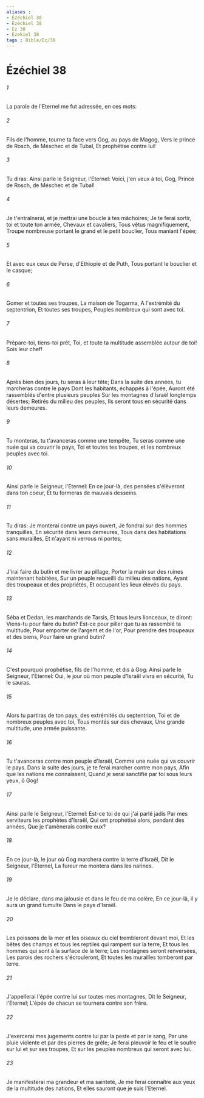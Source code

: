 ```yaml
---
aliases : 
- Ézéchiel 38
- Ézéchiel 38
- Ez 38
- Ezekiel 38
tags : Bible/Ez/38
---
```


# Ézéchiel 38

###### 1
La parole de l'Eternel me fut adressée, en ces mots:
###### 2
Fils de l'homme, tourne ta face vers Gog, au pays de Magog, Vers le prince de Rosch, de Méschec et de Tubal, Et prophétise contre lui!
###### 3
Tu diras: Ainsi parle le Seigneur, l'Eternel: Voici, j'en veux à toi, Gog, Prince de Rosch, de Méschec et de Tubal!
###### 4
Je t'entraînerai, et je mettrai une boucle à tes mâchoires; Je te ferai sortir, toi et toute ton armée, Chevaux et cavaliers, Tous vêtus magnifiquement, Troupe nombreuse portant le grand et le petit bouclier, Tous maniant l'épée;
###### 5
Et avec eux ceux de Perse, d'Ethiopie et de Puth, Tous portant le bouclier et le casque;
###### 6
Gomer et toutes ses troupes, La maison de Togarma, A l'extrémité du septentrion, Et toutes ses troupes, Peuples nombreux qui sont avec toi.
###### 7
Prépare-toi, tiens-toi prêt, Toi, et toute ta multitude assemblée autour de toi! Sois leur chef!
###### 8
Après bien des jours, tu seras à leur tête; Dans la suite des années, tu marcheras contre le pays Dont les habitants, échappés à l'épée, Auront été rassemblés d'entre plusieurs peuples Sur les montagnes d'Israël longtemps désertes; Retirés du milieu des peuples, Ils seront tous en sécurité dans leurs demeures.
###### 9
Tu monteras, tu t'avanceras comme une tempête, Tu seras comme une nuée qui va couvrir le pays, Toi et toutes tes troupes, et les nombreux peuples avec toi.
###### 10
Ainsi parle le Seigneur, l'Eternel: En ce jour-là, des pensées s'élèveront dans ton coeur, Et tu formeras de mauvais desseins.
###### 11
Tu diras: Je monterai contre un pays ouvert, Je fondrai sur des hommes tranquilles, En sécurité dans leurs demeures, Tous dans des habitations sans murailles, Et n'ayant ni verrous ni portes;
###### 12
J'irai faire du butin et me livrer au pillage, Porter la main sur des ruines maintenant habitées, Sur un peuple recueilli du milieu des nations, Ayant des troupeaux et des propriétés, Et occupant les lieux élevés du pays.
###### 13
Séba et Dedan, les marchands de Tarsis, Et tous leurs lionceaux, te diront: Viens-tu pour faire du butin? Est-ce pour piller que tu as rassemblé ta multitude, Pour emporter de l'argent et de l'or, Pour prendre des troupeaux et des biens, Pour faire un grand butin?
###### 14
C'est pourquoi prophétise, fils de l'homme, et dis à Gog: Ainsi parle le Seigneur, l'Eternel: Oui, le jour où mon peuple d'Israël vivra en sécurité, Tu le sauras.
###### 15
Alors tu partiras de ton pays, des extrémités du septentrion, Toi et de nombreux peuples avec toi, Tous montés sur des chevaux, Une grande multitude, une armée puissante.
###### 16
Tu t'avanceras contre mon peuple d'Israël, Comme une nuée qui va couvrir le pays. Dans la suite des jours, je te ferai marcher contre mon pays, Afin que les nations me connaissent, Quand je serai sanctifié par toi sous leurs yeux, ô Gog!
###### 17
Ainsi parle le Seigneur, l'Eternel: Est-ce toi de qui j'ai parlé jadis Par mes serviteurs les prophètes d'Israël, Qui ont prophétisé alors, pendant des années, Que je t'amènerais contre eux?
###### 18
En ce jour-là, le jour où Gog marchera contre la terre d'Israël, Dit le Seigneur, l'Eternel, La fureur me montera dans les narines.
###### 19
Je le déclare, dans ma jalousie et dans le feu de ma colère, En ce jour-là, il y aura un grand tumulte Dans le pays d'Israël.
###### 20
Les poissons de la mer et les oiseaux du ciel trembleront devant moi, Et les bêtes des champs et tous les reptiles qui rampent sur la terre, Et tous les hommes qui sont à la surface de la terre; Les montagnes seront renversées, Les parois des rochers s'écrouleront, Et toutes les murailles tomberont par terre.
###### 21
J'appellerai l'épée contre lui sur toutes mes montagnes, Dit le Seigneur, l'Eternel; L'épée de chacun se tournera contre son frère.
###### 22
J'exercerai mes jugements contre lui par la peste et par le sang, Par une pluie violente et par des pierres de grêle; Je ferai pleuvoir le feu et le soufre sur lui et sur ses troupes, Et sur les peuples nombreux qui seront avec lui.
###### 23
Je manifesterai ma grandeur et ma sainteté, Je me ferai connaître aux yeux de la multitude des nations, Et elles sauront que je suis l'Eternel.
